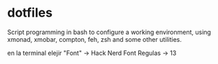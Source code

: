 # dotfiles

Script programming in bash to configure a working environment, using xmonad, xmobar, compton, feh, zsh and some other utilities.

en la terminal elejir "Font" -> Hack Nerd Font Regulas -> 13
